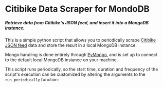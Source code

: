 # Citibike Data Scraper for MondoDB

##### *Retrieve data from Citibike's JSON feed, and insert it into a MongoDB instance.* ###

This is a simple python script that allows you to periodically scrape [Citibike JSON feed](http://www.citibikenyc.com/system-data) data and store the result in a local MongoDB instance. 

Mongo handling is done entirely through [PyMongo](http://api.mongodb.org/python/current/), and is set up to connect to the default local MongoDB instance on your machine. 

This script runs periodically, so the start time, duration and frequency of the script's execution can be customized by altering the arguments to the `run_periodically` function: 

```


